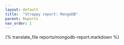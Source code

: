 ```yaml
---
layout: default
title:  "Stroppy report: MongoDB"
parent: Reports
nav_order: 1
---
```


{% translate_file reports/mongodb-report.markdown %}

